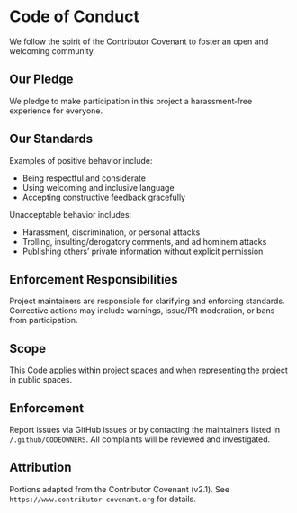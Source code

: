 # Code of Conduct

We follow the spirit of the Contributor Covenant to foster an open and welcoming community.

## Our Pledge
We pledge to make participation in this project a harassment‑free experience for everyone.

## Our Standards
Examples of positive behavior include:
- Being respectful and considerate
- Using welcoming and inclusive language
- Accepting constructive feedback gracefully

Unacceptable behavior includes:
- Harassment, discrimination, or personal attacks
- Trolling, insulting/derogatory comments, and ad hominem attacks
- Publishing others’ private information without explicit permission

## Enforcement Responsibilities
Project maintainers are responsible for clarifying and enforcing standards. Corrective actions may include warnings, issue/PR moderation, or bans from participation.

## Scope
This Code applies within project spaces and when representing the project in public spaces.

## Enforcement
Report issues via GitHub issues or by contacting the maintainers listed in `/.github/CODEOWNERS`. All complaints will be reviewed and investigated.

## Attribution
Portions adapted from the Contributor Covenant (v2.1). See `https://www.contributor-covenant.org` for details.